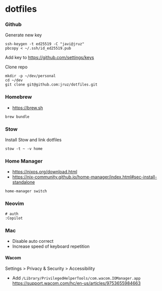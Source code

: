 # dotfiles

### Github
Generate new key

    ssh-keygen -t ed25519 -C "javi@jruz"
    pbcopy < ~/.ssh/id_ed25519.pub

Add key to https://github.com/settings/keys

Clone repo

    mkdir -p ~/dev/personal
    cd ~/dev
    git clone git@github.com:jruz/dotfiles.git
    

### Homebrew

- https://brew.sh

```
brew bundle
```

### Stow

Install Stow and link dotfiles

    stow -t ~ -v home

### Home Manager

- https://nixos.org/download.html
- https://nix-community.github.io/home-manager/index.html#sec-install-standalone

```
home-manager switch
```

### Neovim

    # auth
    :Copilot

### Mac

- Disable auto correct
- Increase speed of keyboard repetition

#### Wacom

Settings > Privacy & Security > Accessibility  
+ Add `/Library/PrivilegedHelperTools/com.wacom.IOManager.app`   
https://support.wacom.com/hc/en-us/articles/9753655984663  
